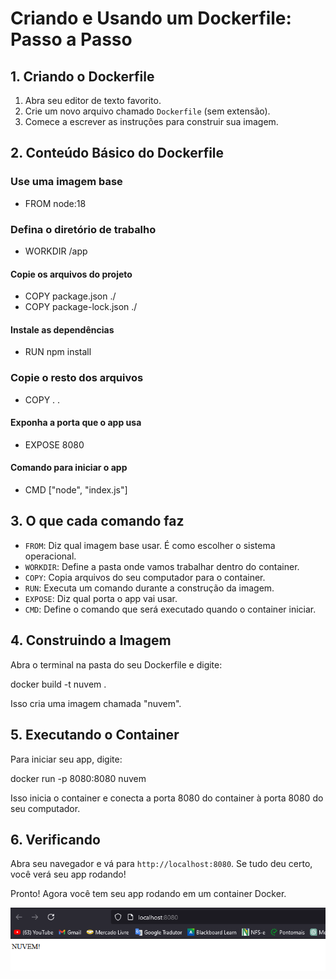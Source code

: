 # Criando e Usando um Dockerfile: Passo a Passo

## 1. Criando o Dockerfile

1. Abra seu editor de texto favorito.
2. Crie um novo arquivo chamado `Dockerfile` (sem extensão).
3. Comece a escrever as instruções para construir sua imagem.

## 2. Conteúdo Básico do Dockerfile

### Use uma imagem base
- FROM node:18
### Defina o diretório de trabalho
- WORKDIR /app
#### Copie os arquivos do projeto
- COPY package.json ./
- COPY package-lock.json ./
#### Instale as dependências
- RUN npm install
### Copie o resto dos arquivos
- COPY . .
#### Exponha a porta que o app usa
- EXPOSE 8080
#### Comando para iniciar o app
- CMD ["node", "index.js"]

## 3. O que cada comando faz

- `FROM`: Diz qual imagem base usar. É como escolher o sistema operacional.
- `WORKDIR`: Define a pasta onde vamos trabalhar dentro do container.
- `COPY`: Copia arquivos do seu computador para o container.
- `RUN`: Executa um comando durante a construção da imagem.
- `EXPOSE`: Diz qual porta o app vai usar.
- `CMD`: Define o comando que será executado quando o container iniciar.

## 4. Construindo a Imagem

Abra o terminal na pasta do seu Dockerfile e digite:

docker build -t nuvem .

Isso cria uma imagem chamada "nuvem".

## 5. Executando o Container

Para iniciar seu app, digite:

docker run -p 8080:8080 nuvem

Isso inicia o container e conecta a porta 8080 do container à porta 8080 do seu computador.

## 6. Verificando

Abra seu navegador e vá para `http://localhost:8080`. Se tudo deu certo, você verá seu app rodando!

Pronto! Agora você tem seu app rodando em um container Docker.

![Imagem dele rodando](image.png)